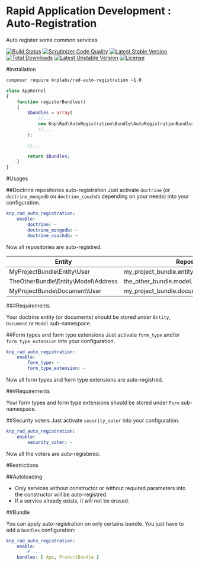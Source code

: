 Rapid Application Development : Auto-Registration
=================================================
Auto register some common services

[![Build Status](https://travis-ci.org/KnpLabs/rad-auto-registration.svg?branch=master)](https://travis-ci.org/KnpLabs/rad-auto-registration)
[![Scrutinizer Code Quality](https://scrutinizer-ci.com/g/KnpLabs/rad-auto-registration/badges/quality-score.png?b=master)](https://scrutinizer-ci.com/g/KnpLabs/rad-auto-registration/?branch=master)
[![Latest Stable Version](https://poser.pugx.org/knplabs/rad-auto-registration/v/stable.svg)](https://packagist.org/packages/knplabs/rad-auto-registration) [![Total Downloads](https://poser.pugx.org/knplabs/rad-auto-registration/downloads.svg)](https://packagist.org/packages/knplabs/rad-auto-registration) [![Latest Unstable Version](https://poser.pugx.org/knplabs/rad-auto-registration/v/unstable.svg)](https://packagist.org/packages/knplabs/rad-auto-registration) [![License](https://poser.pugx.org/knplabs/rad-auto-registration/license.svg)](https://packagist.org/packages/knplabs/rad-auto-registration)

#Installation

```bash
composer require knplabs/rad-auto-registration ~1.0
```

```php
class AppKernel
{
    function registerBundles()
    {
        $bundles = array(
            //...
            new Knp\Rad\AutoRegistration\Bundle\AutoRegistrationBundle($this), // !! Do not forgot to inject the kernel !!
            //...
        );

        //...

        return $bundles;
    }
}
```

#Usages

##Doctrine repositories auto-registration
Just activate `doctrine` (or `doctrine_mongodb` ou `doctrine_couchdb` depending on your needs) into your configuration.

```yaml
knp_rad_auto_registration:
    enable:
        doctrine: ~
        doctrine_mongodb: ~
        doctrine_couchdb: ~
```

Now all repositories are auto-registred.

| Entity                                | Repository                                       |
| ------------------------------------- | ------------------------------------------------ |
| MyProjectBundle\Entity\User           | my_project_bundle.entity.user_repository         |
| TheOtherBundle\Entity\Model\Address   | the_other_bundle.model.user.address_repository   |
| MyProjectBunde\Document\User          | my_project_bundle.document.user_repository       |

###Requirements

Your doctrine entity (or documents) should be stored under `Entity`, `Document` or `Model` sub-namespace.

##Form types and form type extensions
Just activate `form_type` and/or `form_type_extension` into your configuration.

```yaml
knp_rad_auto_registration:
    enable:
        form_type: ~
        form_type_extension: ~
```

Now all form types and form type extensions are auto-registred.


###Requirements

Your form types and form type extensions should be stored under `Form` sub-namespace.

##Security voters
Just activate `security_voter` into your configuration.

```yaml
knp_rad_auto_registration:
    enable:
        security_voter: ~
```

Now all the voters are auto-registered.

#Restrictions

##Autoloading

- Only services without constructor or without required parameters into the constructor will be auto-registred.
- If a service already exists, it will not be erased.

##Bundle

You can apply auto-registration on only certains bundle. You just have to add a `bundles` configuration:

```yaml
knp_rad_auto_registration:
    enable:
        # ...
    bundles: [ App, ProductBundle ]
```
